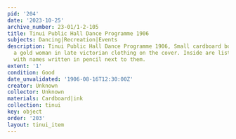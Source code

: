 ```yaml
---
pid: '204'
date: '2023-10-25'
archive_number: 23-01/1-2-105
title: Tinui Public Hall Dance Programme 1906
subjects: Dancing|Recreation|Events
description: Tinui Public Hall Dance Programme 1906, Small cardboard booklet with
  a gold woman in late victorian clothing on the cover. Inside are lists of dances
  with names written in pencil next to them.
extent: '1'
condition: Good
date_unvalidated: '1906-08-16T12:30:00Z'
creator: Unknown
collector: Unknown
materials: Cardboard|ink
collection: tinui
key: object
order: '203'
layout: tinui_item
---
```

